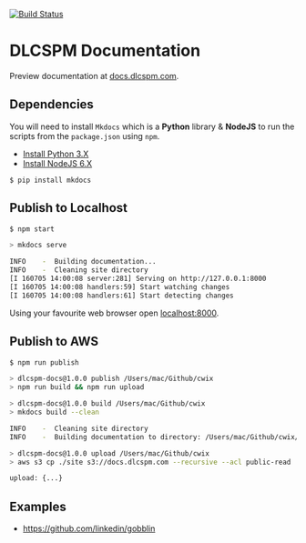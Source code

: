 [![Build Status](https://travis-ci.org/dlcspm/documentation.svg?branch=master)](https://travis-ci.org/dlcspm/documentation)

# DLCSPM Documentation

Preview documentation at [docs.dlcspm.com](https://docs.dlcspm.com).

## Dependencies

You will need to install `Mkdocs` which is a **Python** library & **NodeJS** to run the scripts from the `package.json` using `npm`.

- [Install Python 3.X](https://www.python.org/)
- [Install NodeJS 6.X](https://nodejs.org/en/)

```
$ pip install mkdocs
```

## Publish to Localhost

```bash
$ npm start

> mkdocs serve

INFO    -  Building documentation...
INFO    -  Cleaning site directory
[I 160705 14:00:08 server:281] Serving on http://127.0.0.1:8000
[I 160705 14:00:08 handlers:59] Start watching changes
[I 160705 14:00:08 handlers:61] Start detecting changes
```

Using your favourite web browser open [localhost:8000](localhost:8000).

## Publish to AWS

```bash
$ npm run publish

> dlcspm-docs@1.0.0 publish /Users/mac/Github/cwix
> npm run build && npm run upload

> dlcspm-docs@1.0.0 build /Users/mac/Github/cwix
> mkdocs build --clean

INFO    -  Cleaning site directory
INFO    -  Building documentation to directory: /Users/mac/Github/cwix/site

> dlcspm-docs@1.0.0 upload /Users/mac/Github/cwix
> aws s3 cp ./site s3://docs.dlcspm.com --recursive --acl public-read

upload: {...}
```

## Examples

- https://github.com/linkedin/gobblin
